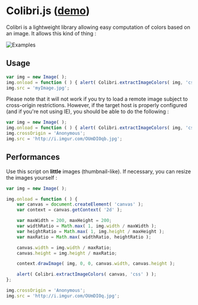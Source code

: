 # Colibri.js ([demo](http://arcanis.github.io/colibri.js/demo/))

Colibri is a lightweight library allowing easy computation of colors based on an image. It allows this kind of thing :

![Examples](http://i.imgur.com/YPxA3.png)

## Usage

```js
var img = new Image( );
img.onload = function ( ) { alert( Colibri.extractImageColors( img, 'css' ) ); };
img.src = 'myImage.jpg';
```

Please note that it will not work if you try to load a remote image subject to cross-origin restrictions. However, if the target host is properly configured (and if you're not using IE), you should be able to do the following :

```js
var img = new Image( );
img.onload = function ( ) { alert( Colibri.extractImageColors( img, 'css' ) ); };
img.crossOrigin = 'Anonymous';
img.src = 'http://i.imgur.com/OUmDIOqb.jpg';
```

## Performances

Use this script on **little** images (thumbnail-like). If necessary, you can resize the images yourself :

```js
var img = new Image( );

img.onload = function ( ) {
    var canvas = document.createElement( 'canvas' );
    var context = canvas.getContext( '2d' );

    var maxWidth = 200, maxHeight = 200;
    var widthRatio = Math.max( 1, img.width / maxWidth );
    var heightRatio = Math.max( 1, img.height / maxHeight );
    var maxRatio = Math.max( widthRatio, heightRatio );

    canvas.width = img.width / maxRatio;
    canvas.height = img.height / maxRatio;

    context.drawImage( img, 0, 0, canvas.width, canvas.height );

    alert( Colibri.extractImageColors( canvas, 'css' ) );
};

img.crossOrigin = 'Anonymous';
img.src = 'http://i.imgur.com/OUmDIOq.jpg';
```
